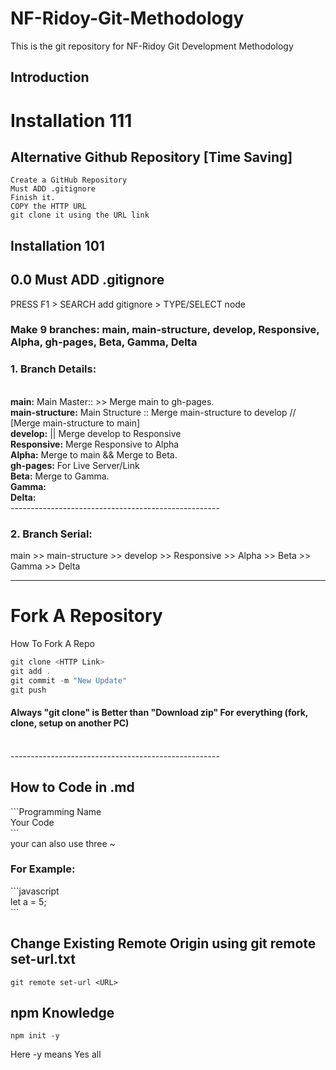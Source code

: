# NF-Ridoy-Git-Methodology
This is the git repository for NF-Ridoy Git Development Methodology
## Introduction

# Installation 111
## Alternative Github Repository [Time Saving]
~~~
Create a GitHub Repository
Must ADD .gitignore
Finish it.
COPY the HTTP URL
git clone it using the URL link
~~~
## Installation 101
## 0.0 Must ADD .gitignore
PRESS F1 > SEARCH add gitignore > TYPE/SELECT node
### Make 9 branches: main, main-structure, develop, Responsive, Alpha, gh-pages, Beta, Gamma, Delta
### 1. Branch Details:
<br> **main:** Main Master::  >> Merge main to gh-pages.
<br> **main-structure:** Main Structure :: Merge main-structure to develop // [Merge main-structure to main]
<br> **develop:** || Merge develop to Responsive
<br> **Responsive:** Merge Responsive to Alpha
<br> **Alpha:** Merge to main && Merge to Beta.
<br> **gh-pages:** For Live Server/Link
<br> **Beta:** Merge to Gamma.
<br> **Gamma:**
<br> **Delta:**
<br> ---------------------------------------------------- <br>
### 2. Branch Serial:
main >> main-structure >> develop >> Responsive >> Alpha >> Beta >> Gamma >> Delta
<hr>



# Fork A Repository
How To Fork A Repo <br>

```c
git clone <HTTP Link> 
git add . 
git commit -m "New Update" 
git push
```

#### Always "git clone" is Better than "Download zip" For everything (fork, clone, setup on another PC) 

<br> ---------------------------------------------------- <br>

## How to Code in .md

\```Programming Name <br>
Your Code <br>
\``` <br>
your can also use three ~ <br>

### For Example: 
\```javascript <br>
let a = 5; <br>
\``` <br>

## Change Existing Remote Origin using git remote set-url.txt
~~~
git remote set-url <URL>
~~~

## npm Knowledge 
~~~
npm init -y 
~~~
Here -y means Yes all


<!-- ## Usage
This is the git repository for NF-Ridoy Git Development Methodology.
## Contributing
This is the git repository for NF-Ridoy Git Development Methodology.
## Tests
This is the git repository for NF-Ridoy Git Development Methodology.
## Questions
This is the git repository for NF-Ridoy Git Development Methodology.
## License
This is the git repository for NF-Ridoy Git Development Methodology.
## Contact
My Email: nfridoy@gmail.com
## Credits
This is the git repository for NF-Ridoy Git Development Methodology.
## Badges
This is the git repository for NF-Ridoy Git Development Methodology.
## Features
This is the git repository for NF-Ridoy Git Development Methodology. -->
